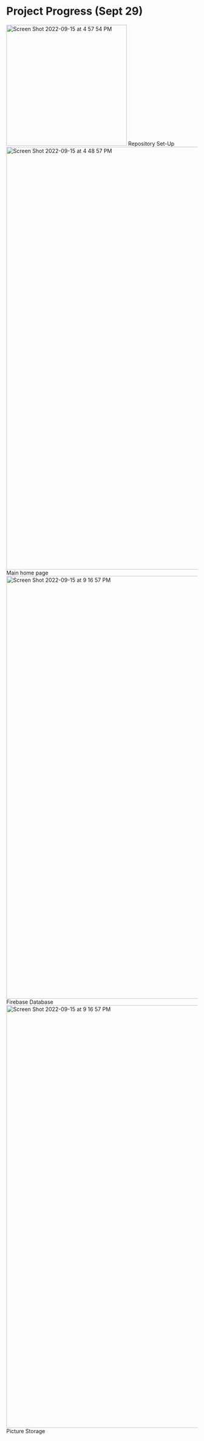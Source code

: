 # Project Progress (Sept 29)

<img width="317" alt="Screen Shot 2022-09-15 at 4 57 54 PM" src="https://user-images.githubusercontent.com/51276320/190528585-ca3688b3-986a-42e1-86dc-cfbeb435c5c4.png">
Repository Set-Up

<img width="1109" alt="Screen Shot 2022-09-15 at 4 48 57 PM" src="https://user-images.githubusercontent.com/51276320/190528421-4dd68a93-bc07-49af-a8ea-299732076c75.png">
Main home page

<img width="1109" alt="Screen Shot 2022-09-15 at 9 16 57 PM" src="https://user-images.githubusercontent.com/60152855/190555446-f5d44864-fc44-46c4-9729-6c35a687dcc6.png">
Firebase Database

<img width="1109" alt="Screen Shot 2022-09-15 at 9 16 57 PM" src="https://user-images.githubusercontent.com/60152855/190555719-85cae369-0246-4a0e-9414-45f4f84154fd.png">
Picture Storage
